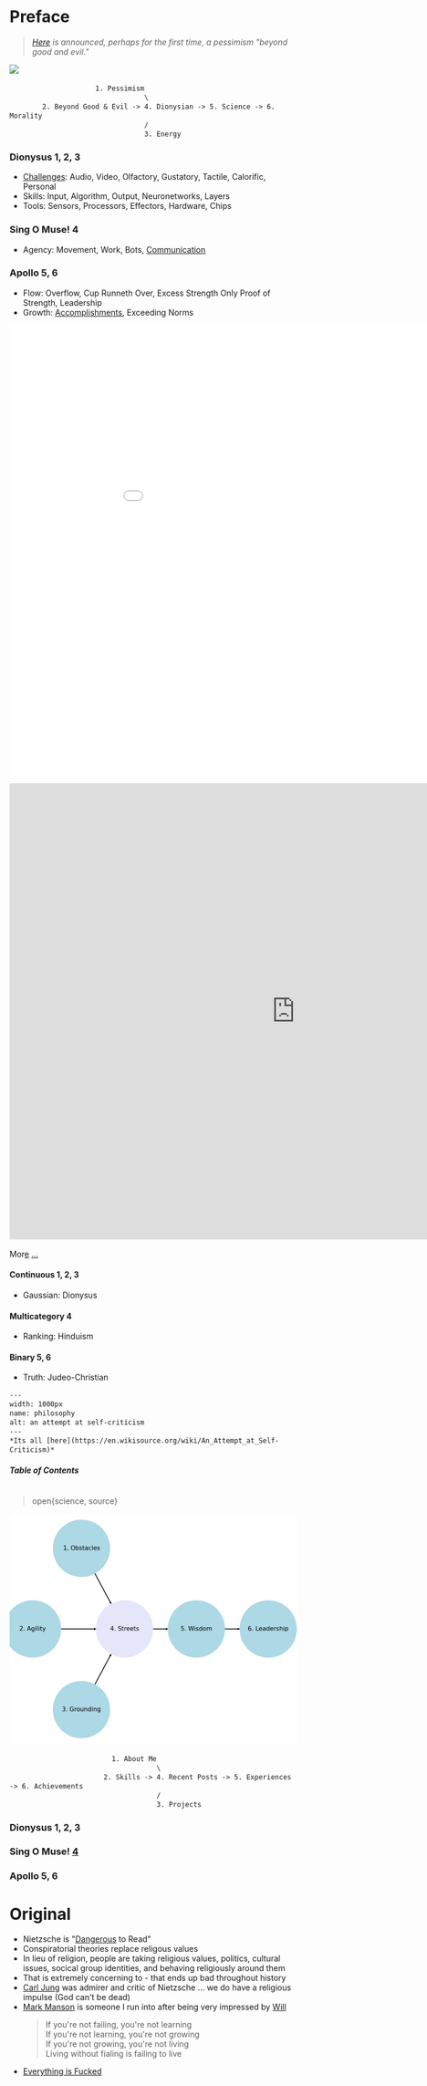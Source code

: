 # Preface

> *[Here](https://en.wikisource.org/wiki/An_Attempt_at_Self-Criticism#5) is announced, perhaps for the first time, a pessimism "beyond good and evil."*

![](ai-finance.png)

                         1. Pessimism
                                     \
            2. Beyond Good & Evil -> 4. Dionysian -> 5. Science -> 6. Morality
                                     /
                                     3. Energy 
            
### Dionysus 1, 2, 3
- [Challenges](https://abikesa.github.io/apple/): Audio, Video, Olfactory, Gustatory, Tactile, Calorific, Personal
- Skills: Input, Algorithm, Output, Neuronetworks, Layers
- Tools: Sensors, Processors, Effectors, Hardware, Chips
  
### Sing O Muse! 4 
- Agency: Movement, Work, Bots, [Communication](https://abikesa.github.io/generalize/)
  
### Apollo 5, 6
- Flow: Overflow, Cup Runneth Over, Excess Strength Only Proof of Strength, Leadership
- Growth: [Accomplishments](https://abikesa.github.io/sociology/), Exceeding Norms

<iframe width="1000" height="800" src="orig-repo/algorithms.MP4" title="YouTube video player" frameborder="0" allow="accelerometer; autoplay; clipboard-write; encrypted-media; gyroscope; picture-in-picture" allowfullscreen></iframe>


<iframe width="1000" height="800" src="https://www.youtube.com/embed/Y2M2Dgmm958" title="YouTube video player" frameborder="0" allow="accelerometer; autoplay; clipboard-write; encrypted-media; gyroscope; picture-in-picture" allowfullscreen></iframe>

Mor[e](https://www.youtube.com/watch?v=-meC_S9TCWc) [.](https://www.youtube.com/watch?v=CM7jpTJWPkg)[.](https://github.com/abikesa/will/blob/main/README.md)[.](https://www.google.com/search?client=safari&sa=X&sca_esv=03047b03c4b9cd9d&rls=en&sxsrf=ADLYWILHaLXruy1SRT1pZiT1N5tsMQT4Ew:1717442618039&q=Mikhaila+Peterson&si=ACC90nwLLwns5sISZcdzuISy7t-NHozt8Cbt6G3WNQfC9ekAgK3ajA9yaTdGZQRzVJTOVsWoFhmoiytOFaLHYIBenh96cLczi8y637J_EjBpoCWx-NzzPvMpsiX2JfINOf80hD0MtHDkd2fpc4fEemKkBbTh3dh7XropzcijIVdvpwoKMYum63KU6kZmgljKh75V61rmt-Oo3IirZaFJD7VipEzcwfiQpcujUYwYkSogf846rS11wteCgIlI6X3v0dyhE8Qs5wne1MlZkF3z0nqw-0f5Rbk4_sEVXmwmPUOpVe_Sn3agRlY%3D&ved=2ahUKEwiHgq6plMCGAxW0ElkFHQRNCjUQmxMoAHoECCMQAg&biw=1396&bih=906&dpr=2#fpstate=ive&vld=cid:0cafdbab,vid:V2kRxZr6b9s,st:0)

                

#### Continuous 1, 2, 3
- Gaussian: Dionysus

#### Multicategory 4
- Ranking: Hinduism

#### Binary 5, 6
- Truth: Judeo-Christian


```{figure} ./self-criticism.png
---
width: 1000px
name: philosophy
alt: an attempt at self-criticism
---
*Its all [here](https://en.wikisource.org/wiki/An_Attempt_at_Self-Criticism)*
```


##### Table of Contents

```{tableofcontents}
```

> open{science, source}

![](https://github.com/abikesa/dailygrind/raw/main/4_agency/nvidia.png)

                             1. About Me
                                        \
                           2. Skills -> 4. Recent Posts -> 5. Experiences -> 6. Achievements
                                        /
                                        3. Projects



### Dionysus 1, 2, 3
### Sing O Muse! [4](https://www.adina-wagner.com)
### Apollo 5, 6

# Original

- Nietzsche is "[Dangerous](https://www.reddit.com/r/Nietzsche/comments/ujufx8/jordan_peterson_says_he_thinks_friedrich/) to Read"
- Conspiratorial theories replace religous values
- In lieu of religion, people are taking religious values, politics, cultural issues, socical  group identities, and behaving religiously around them
- That is extremely concerning to - that ends up bad throughout history
- [Carl Jung](https://podclips.com/c/7LIR8g) was admirer and critic of Nietzsche ... we do have a religious impulse (God can't be dead)
- [Mark Manson](https://markmanson.net) is someone I run into after being very impressed by [Will](https://en.wikipedia.org/wiki/Will_(Will_Smith_memoir))
   > If you're not failing, you're not learning    
   > If you're not learning, you're not growing     
   > If you're not growing, you're not living    
   > Living without fialing is failing to live    
- [Everything is Fucked](https://en.wikipedia.org/wiki/Everything_Is_F*cked)

